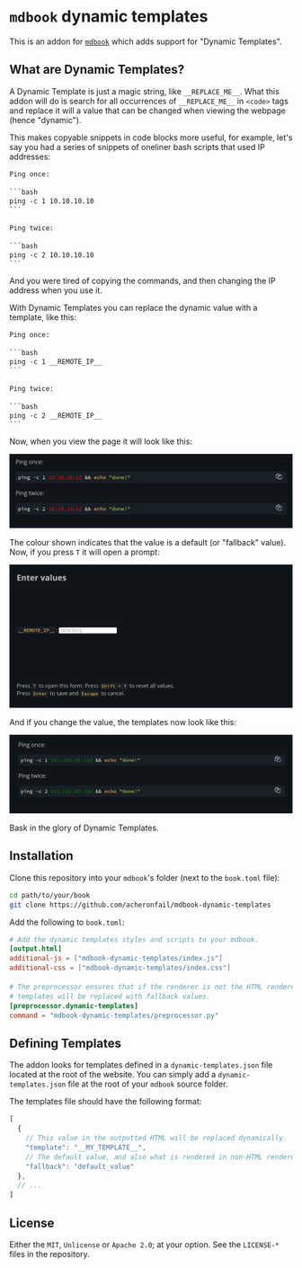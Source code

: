 # `mdbook` dynamic templates

This is an addon for [`mdbook`] which adds support for "Dynamic Templates".

## What are Dynamic Templates?

A Dynamic Template is just a magic string, like `__REPLACE_ME__`. What this addon will do is search
for all occurrences of `__REPLACE_ME__` in `<code>` tags and replace it will a value that can be
changed when viewing the webpage (hence "dynamic").

This makes copyable snippets in code blocks more useful, for example, let's say you had a series of snippets of oneliner bash scripts that used IP addresses:

    Ping once:

    ```bash
    ping -c 1 10.10.10.10
    ```

    Ping twice:

    ```bash
    ping -c 2 10.10.10.10
    ```

And you were tired of copying the commands, and then changing the IP address when you use it.

With Dynamic Templates you can replace the dynamic value with a template, like this:

    Ping once:

    ```bash
    ping -c 1 __REMOTE_IP__
    ```

    Ping twice:

    ```bash
    ping -c 2 __REMOTE_IP__
    ```

Now, when you view the page it will look like this:

![code snippet with ip address](./assets/screen1.png)

The colour shown indicates that the value is a default (or "fallback" value). Now, if you press `T` it will open a prompt:

![dynamic template form prompt](./assets/screen2.png)

And if you change the value, the templates now look like this:

![code snippets with custom values](./assets/screen3.png)

Bask in the glory of Dynamic Templates.

## Installation

Clone this repository into your `mdbook`'s folder (next to the `book.toml` file):

```bash
cd path/to/your/book
git clone https://github.com/acheronfail/mdbook-dynamic-templates
```

Add the following to `book.toml`:

```toml
# Add the dynamic templates styles and scripts to your mdbook.
[output.html]
additional-js = ["mdbook-dynamic-templates/index.js"]
additional-css = ["mdbook-dynamic-templates/index.css"]

# The preprocessor ensures that if the renderer is not the HTML renderer then the
# templates will be replaced with fallback values.
[preprocessor.dynamic-templates]
command = "mdbook-dynamic-templates/preprocessor.py"
```

## Defining Templates

The addon looks for templates defined in a `dynamic-templates.json` file located at the root of the website.
You can simply add a `dynamic-templates.json` file at the root of your `mdbook` source folder.

The templates file should have the following format:

```js
[
  {
    // This value in the outputted HTML will be replaced dynamically.
    "template": "__MY_TEMPLATE__",
    // The default value, and also what is rendered in non-HTML renderers.
    "fallback": "default_value"
  },
  // ...
]
```

## License

Either the `MIT`, `Unlicense` or `Apache 2.0`; at your option. See the `LICENSE-*` files in the repository.

[`mdbook`]: https://github.com/rust-lang/mdBook/

